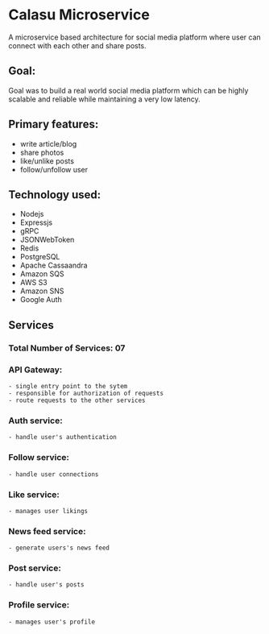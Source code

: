 # Calasu Microservice

A microservice based architecture for social media platform where user can connect with each other and share posts.

## Goal:
Goal was to build a real world social media platform which can be highly scalable and reliable while maintaining a very low latency.

## Primary features:
  - write article/blog
  - share photos
  - like/unlike posts
  - follow/unfollow user
  
## Technology used:
  - Nodejs
  - Expressjs
  - gRPC
  - JSONWebToken
  - Redis
  - PostgreSQL
  - Apache Cassaandra
  - Amazon SQS
  - AWS S3
  - Amazon SNS
  - Google Auth
  
## Services
  ### Total Number of Services: 07
  
  ### API Gateway:
    - single entry point to the sytem
    - responsible for authorization of requests
    - route requests to the other services
  
  ### Auth service:
    - handle user's authentication
    
  ### Follow service:
    - handle user connections
    
  ### Like service:
    - manages user likings
    
  ### News feed service:
    - generate users's news feed
    
  ### Post service:
    - handle user's posts
    
  ### Profile service:
    - manages user's profile
